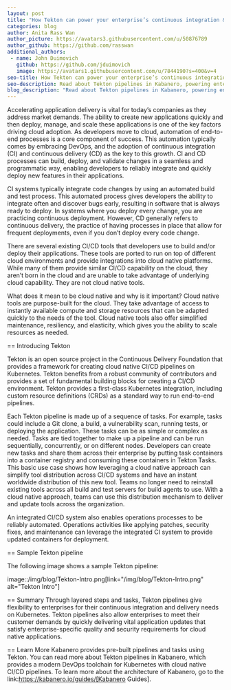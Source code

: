 ```yaml
---
layout: post
title: "How Tekton can power your enterprise’s continuous integration & continuous delivery"
categories: blog
author: Anita Rass Wan
author_picture: https://avatars3.githubusercontent.com/u/50876789
author_github: https://github.com/rasswan
additional_authors: 
 - name: John Duimovich
   github: https://github.com/jduimovich
   image: https://avatars1.githubusercontent.com/u/7844190?s=400&v=4
seo-title: How Tekton can power your enterprise’s continuous integration & continuous delivery
seo-description: Read about Tekton pipelines in Kabanero, powering enterprise's continuous integration & continuous delivery needs on Kubernetes.
blog_description: "Read about Tekton pipelines in Kabanero, powering enterprise's continuous integration & continuous delivery needs on Kubernetes."
---
```


Accelerating application delivery is vital for today’s companies as they address market demands. The ability to create new applications quickly and then deploy, manage, and scale these applications is one of the key factors driving cloud adoption. As developers move to cloud, automation of end-to-end processes is a core component of success. This automation typically comes by embracing DevOps, and the adoption of continuous integration (CI) and continuous delivery (CD) as the key to this growth. CI and CD processes can build, deploy, and validate changes in a seamless and programmatic way, enabling developers to reliably integrate and quickly deploy new features in their applications.

CI systems typically integrate code changes by using an automated build and test process. This automated process gives developers the ability to integrate often and discover bugs early, resulting in software that is always ready to deploy. In systems where you deploy every change, you are practicing continuous deployment. However, CD generally refers to continuous delivery, the practice of having processes in place that allow for frequent deployments, even if you don’t deploy every code change.

There are several existing CI/CD tools that developers use to build and/or deploy their applications. These tools are ported to run on top of different cloud environments and provide integrations into cloud native platforms. While many of them provide similar CI/CD capability on the cloud, they aren’t born in the cloud and are unable to take advantage of underlying cloud capability. They are not cloud native tools.

What does it mean to be cloud native and why is it important? Cloud native tools are purpose-built for the cloud. They take advantage of access to instantly available compute and storage resources that can be adapted quickly to the needs of the tool. Cloud native tools also offer simplified maintenance, resiliency, and elasticity, which gives you the ability to scale resources as needed.

== Introducing Tekton 

Tekton is an open source project in the Continuous Delivery Foundation that provides a framework for creating cloud native CI/CD pipelines on Kubernetes. Tekton benefits from a robust community of contributors and provides a set of fundamental building blocks for creating a CI/CD environment. Tekton provides a first-class Kubernetes integration, including custom resource definitions (CRDs) as a standard way to run end-to-end pipelines. 

Each Tekton pipeline is made up of a sequence of tasks. For example, tasks could include a Git clone, a build, a vulnerability scan, running tests, or deploying the application. These tasks can be as simple or complex as needed. Tasks are tied together to make up a pipeline and can be run sequentially, concurrently, or on different nodes. Developers can create new tasks and share them across their enterprise by putting task containers into a container registry and consuming these containers in Tekton Tasks. This basic use case shows how leveraging a cloud native approach can simplify tool distribution across CI/CD systems and have an instant worldwide distribution of this new tool. Teams no longer need to reinstall existing tools across all build and test servers for build agents to use. With a cloud native approach, teams can use this distribution mechanism to deliver and update tools across the organization. 

An integrated CI/CD system also enables operations processes to be reliably automated. Operations activities like applying patches, security fixes, and maintenance can leverage the integrated CI system to provide updated containers for deployment.

== Sample Tekton pipeline

The following image shows a sample Tekton pipeline:

image::/img/blog/Tekton-Intro.png[link="/img/blog/Tekton-Intro.png" alt="Tekton Intro"]

== Summary
Through layered steps and tasks, Tekton pipelines give flexibility to enterprises for their continuous integration and delivery needs on Kubernetes. Tekton pipelines also allow enterprises to meet their customer demands by quickly delivering vital application updates that satisfy enterprise-specific quality and security requirements for cloud native applications. 
 
== Learn More
Kabanero provides pre-built pipelines and tasks using Tekton. You can read more about Tekton pipelines in Kabanero, which provides a modern DevOps toolchain for Kubernetes with cloud native CI/CD pipelines. To learn more about the architecture of Kabanero, go to the link:https://kabanero.io/guides/[Kabanero Guides].  
